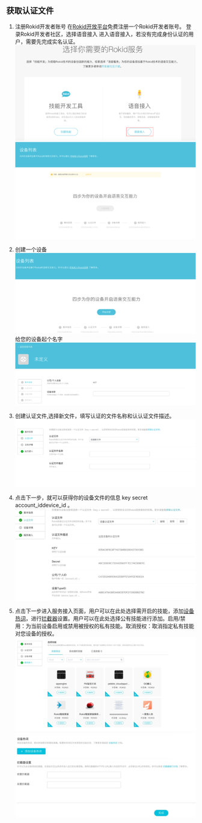 ## 获取认证文件

1. 注册Rokid开发者账号
在[Rokid开放平台](https://developer.rokid.com/)免费注册一个Rokid开发者账号。
登录Rokid开发者社区，选择语音接入 进入语音接入，若没有完成身份认证的用户，需要先完成实名认证。
![](images/语音接入00.png)
![](images/语音接入01.png)

2. 创建一个设备
![](images/语音接入02.png)
给您的设备起个名字
![](images/语音接入03.png)

3. 创建认证文件,选择新文件，填写认证的文件名称和认认证文件描述。
![](images/语音接入04.png)

4. 点击下一步，就可以获得你的设备文件的信息 key secret account_iddevice_id 。 
![](images/语音接入06.jpg)

5. 点击下一步进入服务接入页面，用户可以在此处选择需开启的技能，添加[设备热词](https://developer.rokid.com/docs/2-RokidDocument/2-EnableVoice/important-concept.html)，进行[拦截器](https://developer.rokid.com/docs/3-ApiReference/rokid-interceptor.html)设置。用户可以在此处选择公有技能进行添加。启用/禁用：为当前设备启用或禁用被授权的私有技能。取消授权：取消指定私有技能对您设备的授权。
![](images/语言接入07.jpg)
![](images/语音接入08.jpg)





